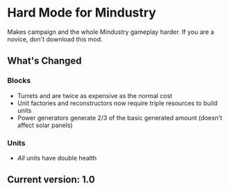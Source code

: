 # Hard Mode for Mindustry
Makes campaign and the whole Mindustry gameplay harder. If you are a novice, don't download this mod.
## What's Changed
### Blocks
- Turrets and are twice as expensive as the normal cost
- Unit factories and reconstructors now require triple resources to build units
- Power generators generate 2/3 of the basic generated amount (doesn't affect solar panels)
### Units
- _All_ units have double health
## Current version: 1.0
